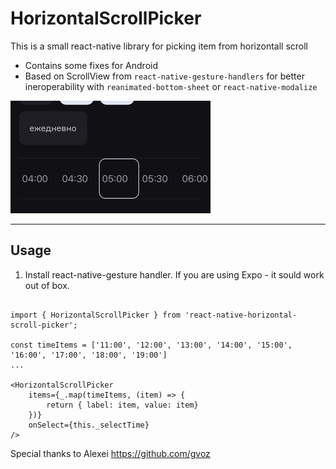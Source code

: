 # HorizontalScrollPicker

This is a small react-native library for picking item from horizontall scroll

- Contains some fixes for Android
- Based on ScrollView from `react-native-gesture-handlers` for better ineroperability with `reanimated-bottom-sheet` or `react-native-modalize`

![](doc/timeline.gif)

---

## Usage

1) Install react-native-gesture handler. If you are using Expo - it sould work out of box.

```

import { HorizontalScrollPicker } from 'react-native-horizontal-scroll-picker';

const timeItems = ['11:00', '12:00', '13:00', '14:00', '15:00', '16:00', '17:00', '18:00', '19:00']
...

<HorizontalScrollPicker
    items={_.map(timeItems, (item) => {
        return { label: item, value: item}
    })}
    onSelect={this._selectTime}
/>
```


Special thanks to Alexei https://github.com/gvoz
